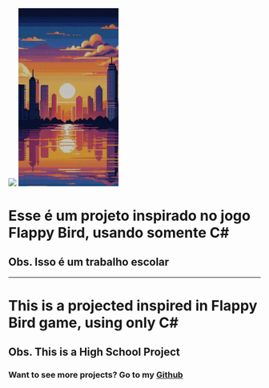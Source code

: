 <div>
      <img src="https://github.com/Voyagerbr/Passarao/blob/main/Screenshots/appicon.png" Width="100">
      <img src="https://github.com/Voyagerbr/Passarao/blob/main/Screenshots/fundo.png" Width="200" >
        <h1>Esse é um projeto inspirado no jogo Flappy Bird, usando somente C# </h1>
        <h2>Obs. Isso é um trabalho escolar</h2>
    <hr>
        <h1>This is a projected inspired in Flappy Bird game, using only C#</h1>
        <h2> Obs. This is a High School Project </h2>
        <h3> Want to see more projects? Go to my <a href="https://github.com/Voyagerbr" target="_blank">Github</a></h3>
  
</div>
